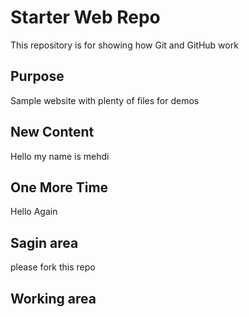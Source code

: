 # Starter Web Repo

This repository is for showing how Git and GitHub work

## Purpose

Sample website with plenty of files for demos

## New Content

Hello my name is mehdi

## One More Time

Hello Again

## Sagin area
please fork this repo
## Working area
